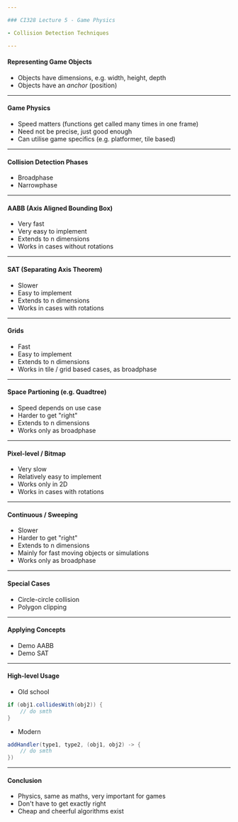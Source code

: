 ```yaml
---

### CI328 Lecture 5 - Game Physics

- Collision Detection Techniques

---
```


#### Representing Game Objects

- Objects have dimensions, e.g. width, height, depth
- Objects have an _anchor_ (position)

---

#### Game Physics

- Speed matters (functions get called many times in one frame)
- Need not be precise, just good enough
- Can utilise game specifics (e.g. platformer, tile based)

---

#### Collision Detection Phases

- Broadphase
- Narrowphase

---

#### AABB (Axis Aligned Bounding Box)

- Very fast
- Very easy to implement
- Extends to n dimensions
- Works in cases without rotations

---

#### SAT (Separating Axis Theorem)

- Slower
- Easy to implement
- Extends to n dimensions
- Works in cases with rotations

---

#### Grids

- Fast
- Easy to implement
- Extends to n dimensions
- Works in tile / grid based cases, as broadphase

---

#### Space Partioning (e.g. Quadtree)

- Speed depends on use case
- Harder to get "right"
- Extends to n dimensions
- Works only as broadphase

---

#### Pixel-level / Bitmap

- Very slow
- Relatively easy to implement
- Works only in 2D
- Works in cases with rotations

---

#### Continuous / Sweeping

- Slower
- Harder to get "right"
- Extends to n dimensions
- Mainly for fast moving objects or simulations
- Works only as broadphase

---

#### Special Cases

- Circle-circle collision
- Polygon clipping

---

#### Applying Concepts

- Demo AABB
- Demo SAT

---

#### High-level Usage

- Old school
```java
if (obj1.collidesWith(obj2)) {
    // do smth
}
```
- Modern
```java
addHandler(type1, type2, (obj1, obj2) -> {
    // do smth
})
```

---

#### Conclusion

- Physics, same as maths, very important for games
- Don't have to get exactly right
- Cheap and cheerful algorithms exist